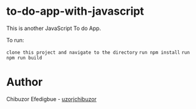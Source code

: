 # to-do-app-with-javascript

This is another JavaScript To do App.

To run:

`clone this project and navigate to the directory`
`run npm install`
`run npm run build`


# Author

Chibuzor Efedigbue - [uzorjchibuzor](https://www.github.com/uzorjchibuzor)

